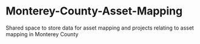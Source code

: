 # Monterey-County-Asset-Mapping
Shared space to store data for asset mapping and projects relating to asset mapping in Monterey County 
